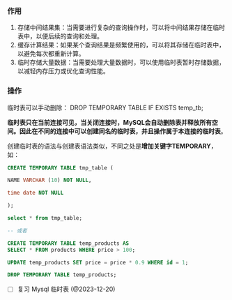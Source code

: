 
### 作用

1. 存储中间结果集：当需要进行复杂的查询操作时，可以将中间结果存储在临时表中，以便后续的查询和处理。
2. 缓存计算结果：如果某个查询结果是频繁使用的，可以将其存储在临时表中，以避免每次都重新计算。
3. 临时存储大量数据：当需要处理大量数据时，可以使用临时表暂时存储数据，以减轻内存压力或优化查询性能。

### 操作


临时表可以手动删除：
DROP TEMPORARY TABLE IF EXISTS temp_tb;

**临时表只在当前连接可见，当关闭连接时，MySQL会自动删除表并释放所有空间。因此在不同的连接中可以创建同名的临时表，并且操作属于本连接的临时表**。

创建临时表的语法与创建表语法类似，不同之处是**增加关键字TEMPORARY**，如：

```sql
CREATE TEMPORARY TABLE tmp_table (

NAME VARCHAR (10) NOT NULL,

time date NOT NULL

);

select * from tmp_table;

-- 或者

CREATE TEMPORARY TABLE temp_products AS
SELECT * FROM products WHERE price > 100;

UPDATE temp_products SET price = price * 0.9 WHERE id = 1;

DROP TEMPORARY TABLE temp_products;
```

- [ ] 复习 Mysql 临时表 (@2023-12-20)